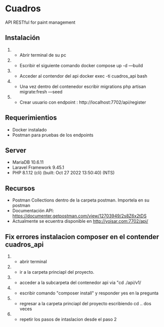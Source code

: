 # Cuadros
API RESTful for paint management


## Instalación

1. - Abrir terminal de su pc 
2. - Escribir el siguiente comando  docker compose up -d —build 
3. - Acceder al contendor del api docker exec -ti cuadros_api bash
4. - Una vez dentro del contenedor escribir  migrations php artisan migrate:fresh  —seed
5. - Crear usuario con endpoint :  http://localhost:7702/api/register
 

## Requerimientios
- Docker instalado
- Postman para pruebas de los endpoints
 
## Server 
- MariaDB 10.6.11
- Laravel Framework 9.45.1
- PHP 8.1.12 (cli) (built: Oct 27 2022 13:50:40) (NTS)

## Recursos
- Postman Collections dentro de la carpeta postman. Importela en su postman
- Documentación API: https://documenter.getpostman.com/view/12703949/2s8Z6x2tDS
- Actualmente se ecuentra disponible en http://yoisar.com:7702/api/


## Fix errores instalacion composer  en el contender cuadros_api
1. - abrir terminal
2. - ir a la carpeta princiapl del proyecto.
3. - acceder a la subcarpeta del contenedor api  via "cd ./api/v1/ 
4. - escribir comando "composer install" y responder yes en la pregunta
5. - regresar a la carpeta princiapl del proyecto escribiendo cd .. dos veces 
6. - repetir los pasos de intaslacion desde el paso 2
